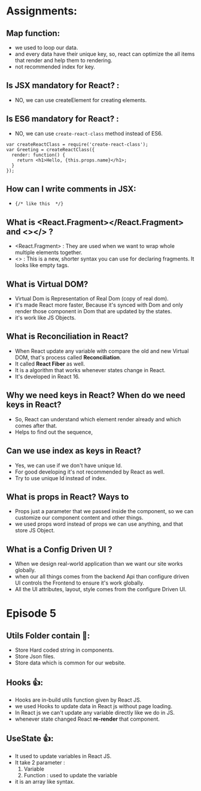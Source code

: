 # Assignments:

## Map function:

- we used to loop our data.
- and every data have their unique key, so, react can optimize the all items that render and help them to rendering.
- not recommended index for key.

## Is JSX mandatory for React? :

- NO, we can use createElement for creating elements.

## Is ES6 mandatory for React? :

- NO, we can use `create-react-class` method instead of ES6.

```
var createReactClass = require('create-react-class');
var Greeting = createReactClass({
  render: function() {
    return <h1>Hello, {this.props.name}</h1>;
  }
});
```

## How can I write comments in JSX:

- `{/* like this  */} `

## What is <React.Fragment></React.Fragment> and <></> ?

- <React.Fragment> : They are used when we want to wrap whole multiple elements together.
- <> : This is a new, shorter syntax you can use for declaring fragments. It looks like empty tags.

## What is Virtual DOM?

- Virtual Dom is Representation of Real Dom (copy of real dom).
- it's made React more faster, Because it's synced with Dom and only render those component in Dom that are updated by the states.
- it's work like JS Objects.

## What is Reconciliation in React?

- When React update any variable with compare the old and new Virtual DOM, that's process called **Reconciliation**.
- It called **React Fiber** as well.
- It is a algorithm that works whenever states change in React.
- It's developed in React 16.

## Why we need keys in React? When do we need keys in React?

- So, React can understand which element render already and which comes after that.
- Helps to find out the sequence,

## Can we use index as keys in React?

- Yes, we can use if we don't have unique Id.
- For good developing it's not recommended by React as well.
- Try to use unique Id instead of index.

## What is props in React? Ways to

- Props just a parameter that we passed inside the component, so we can customize our component content and other things.
- we used props word instead of props we can use anything, and that store JS Object.

## What is a Config Driven UI ?

- When we design real-world application than we want our site works globally.
- when our all things comes from the backend Api than configure driven UI controls the Frontend to ensure it's work globally.
- All the UI attributes, layout, style comes from the configure Driven UI.

# Episode 5

<!-- Utils -->

## Utils Folder contain 📁:

- Store Hard coded string in components.
- Store Json files.
- Store data which is common for our website.

## Hooks 👍:

- Hooks are in-build utils function given by React JS.
- we used Hooks to update data in React js without page loading.
- In React js we can't update any variable directly like we do in JS.
- whenever state changed React **re-render** that component.

## UseState 👍:

- It used to update variables in React JS.
- It take 2 parameter :
  1.  Variable
  2.  Function : used to update the variable
- it is an array like syntax.
